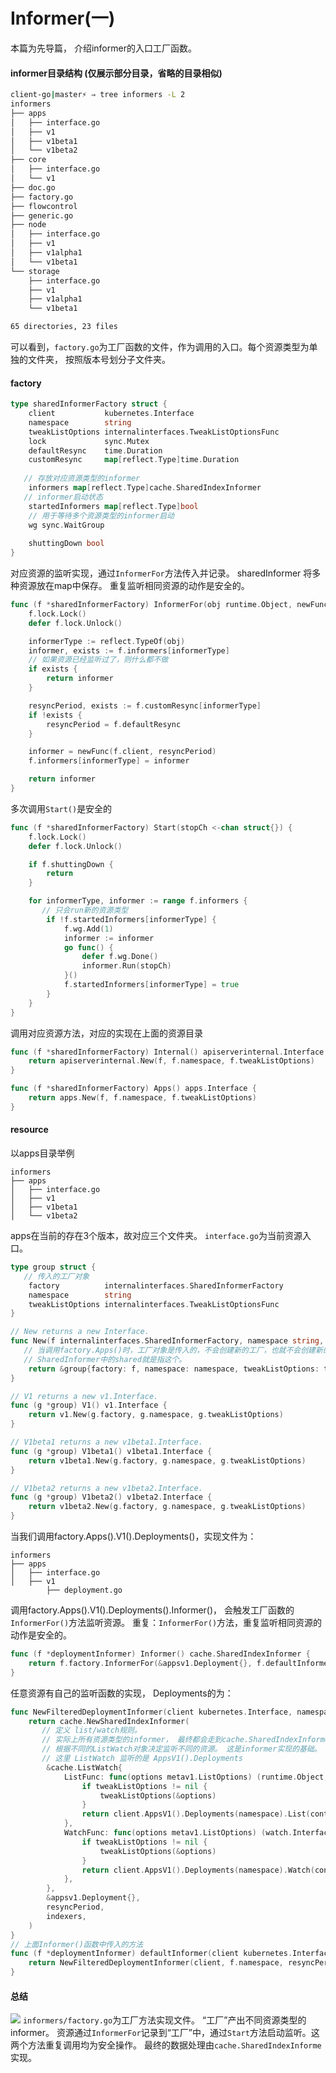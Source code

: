 # Informer(一)

本篇为先导篇， 介绍informer的入口工厂函数。
#### informer目录结构 (仅展示部分目录，省略的目录相似)
```bash
client-go|master⚡ ⇒ tree informers -L 2
informers
├── apps
│   ├── interface.go
│   ├── v1
│   ├── v1beta1
│   └── v1beta2
├── core
│   ├── interface.go
│   └── v1
├── doc.go
├── factory.go
├── flowcontrol
├── generic.go
├── node
│   ├── interface.go
│   ├── v1
│   ├── v1alpha1
│   └── v1beta1
└── storage
    ├── interface.go
    ├── v1
    ├── v1alpha1
    └── v1beta1

65 directories, 23 files
```
可以看到，`factory.go`为工厂函数的文件，作为调用的入口。每个资源类型为单独的文件夹， 按照版本号划分子文件夹。

#### factory
``` go
type sharedInformerFactory struct {
	client           kubernetes.Interface
	namespace        string
	tweakListOptions internalinterfaces.TweakListOptionsFunc
	lock             sync.Mutex
	defaultResync    time.Duration
	customResync     map[reflect.Type]time.Duration
   
   // 存放对应资源类型的informer
	informers map[reflect.Type]cache.SharedIndexInformer
   // informer启动状态
	startedInformers map[reflect.Type]bool
	// 用于等待多个资源类型的informer启动
	wg sync.WaitGroup
	
	shuttingDown bool
}
```
对应资源的监听实现，通过`InformerFor`方法传入并记录。
sharedInformer 将多种资源放在map中保存。
重复监听相同资源的动作是安全的。
``` go
func (f *sharedInformerFactory) InformerFor(obj runtime.Object, newFunc internalinterfaces.NewInformerFunc) cache.SharedIndexInformer {
	f.lock.Lock()
	defer f.lock.Unlock()

	informerType := reflect.TypeOf(obj)
	informer, exists := f.informers[informerType]
	// 如果资源已经监听过了，则什么都不做
	if exists {
		return informer
	}

	resyncPeriod, exists := f.customResync[informerType]
	if !exists {
		resyncPeriod = f.defaultResync
	}

	informer = newFunc(f.client, resyncPeriod)
	f.informers[informerType] = informer

	return informer
}
```
多次调用`Start()`是安全的
```go
func (f *sharedInformerFactory) Start(stopCh <-chan struct{}) {
	f.lock.Lock()
	defer f.lock.Unlock()

	if f.shuttingDown {
		return
	}

	for informerType, informer := range f.informers {
	   // 只会run新的资源类型
		if !f.startedInformers[informerType] {
			f.wg.Add(1)
			informer := informer
			go func() {
				defer f.wg.Done()
				informer.Run(stopCh)
			}()
			f.startedInformers[informerType] = true
		}
	}
}
```
调用对应资源方法，对应的实现在上面的资源目录
``` go
func (f *sharedInformerFactory) Internal() apiserverinternal.Interface {
	return apiserverinternal.New(f, f.namespace, f.tweakListOptions)
}

func (f *sharedInformerFactory) Apps() apps.Interface {
	return apps.New(f, f.namespace, f.tweakListOptions)
}
```
#### resource
以apps目录举例
```
informers
├── apps
│   ├── interface.go
│   ├── v1
│   ├── v1beta1
│   └── v1beta2
```
apps在当前的存在3个版本，故对应三个文件夹。
`interface.go`为当前资源入口。
```go
type group struct {
   // 传入的工厂对象
	factory          internalinterfaces.SharedInformerFactory
	namespace        string
	tweakListOptions internalinterfaces.TweakListOptionsFunc
}

// New returns a new Interface.
func New(f internalinterfaces.SharedInformerFactory, namespace string, tweakListOptions internalinterfaces.TweakListOptionsFunc) Interface {
   // 当调用factory.Apps()时，工厂对象是传入的，不会创建新的工厂，也就不会创建新的liste/watch连接。
   // SharedInformer中的shared就是指这个。
	return &group{factory: f, namespace: namespace, tweakListOptions: tweakListOptions}
}

// V1 returns a new v1.Interface.
func (g *group) V1() v1.Interface {
	return v1.New(g.factory, g.namespace, g.tweakListOptions)
}

// V1beta1 returns a new v1beta1.Interface.
func (g *group) V1beta1() v1beta1.Interface {
	return v1beta1.New(g.factory, g.namespace, g.tweakListOptions)
}

// V1beta2 returns a new v1beta2.Interface.
func (g *group) V1beta2() v1beta2.Interface {
	return v1beta2.New(g.factory, g.namespace, g.tweakListOptions)
}
```
当我们调用factory.Apps().V1().Deployments()，实现文件为：
```
informers
├── apps
│   ├── interface.go
│   ├── v1
        ├── deployment.go
```
调用factory.Apps().V1().Deployments().Informer()， 会触发工厂函数的`InformerFor()`方法监听资源。
重复：`InformerFor()`方法，重复监听相同资源的动作是安全的。
```go
func (f *deploymentInformer) Informer() cache.SharedIndexInformer {
	return f.factory.InformerFor(&appsv1.Deployment{}, f.defaultInformer)
}
```
任意资源有自己的监听函数的实现， Deployments的为：
``` go
func NewFilteredDeploymentInformer(client kubernetes.Interface, namespace string, resyncPeriod time.Duration, indexers cache.Indexers, tweakListOptions internalinterfaces.TweakListOptionsFunc) cache.SharedIndexInformer {
	return cache.NewSharedIndexInformer(
	   // 定义 list/watch规则。
	   // 实际上所有资源类型的informer， 最终都会走到cache.SharedIndexInforme。
	   // 根据不同的ListWatch对象决定监听不同的资源。 这是informer实现的基础。
	   // 这里 ListWatch 监听的是 AppsV1().Deployments
		&cache.ListWatch{
			ListFunc: func(options metav1.ListOptions) (runtime.Object, error) {
				if tweakListOptions != nil {
					tweakListOptions(&options)
				}
				return client.AppsV1().Deployments(namespace).List(context.TODO(), options)
			},
			WatchFunc: func(options metav1.ListOptions) (watch.Interface, error) {
				if tweakListOptions != nil {
					tweakListOptions(&options)
				}
				return client.AppsV1().Deployments(namespace).Watch(context.TODO(), options)
			},
		},
		&appsv1.Deployment{},
		resyncPeriod,
		indexers,
	)
}
// 上面Informer()函数中传入的方法
func (f *deploymentInformer) defaultInformer(client kubernetes.Interface, resyncPeriod time.Duration) cache.SharedIndexInformer {
	return NewFilteredDeploymentInformer(client, f.namespace, resyncPeriod, cache.Indexers{cache.NamespaceIndex: cache.MetaNamespaceIndexFunc}, f.tweakListOptions)
}
```

#### 总结
![](../../../images/informer-1.png)
`informers/factory.go`为工厂方法实现文件。
“工厂”产出不同资源类型的informer。
资源通过`InformerFor`记录到“工厂”中，通过`Start`方法启动监听。这两个方法重复调用均为安全操作。
最终的数据处理由`cache.SharedIndexInforme`实现。


